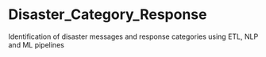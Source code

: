 # Disaster_Category_Response
Identification of disaster messages and response categories using ETL, NLP and ML pipelines

